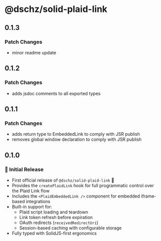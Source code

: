 # @dschz/solid-plaid-link

## 0.1.3

### Patch Changes

- minor readme update

## 0.1.2

### Patch Changes

- adds jsdoc comments to all exported types

## 0.1.1

### Patch Changes

- adds return type to EmbeddedLink to comply with JSR publish
- removes global window declaration to comply with JSR publish

## 0.1.0

### 🚀 Initial Release

- First official release of `@dschz/solid-plaid-link` 🎉
- Provides the `createPlaidLink` hook for full programmatic control over the Plaid Link flow
- Includes the `<PlaidEmbeddedLink />` component for embedded iframe-based integrations
- Built-in support for:
  - Plaid script loading and teardown
  - Link token refresh before expiration
  - OAuth redirects (`receivedRedirectUri`)
  - Session-based caching with configurable storage
- Fully typed with SolidJS-first ergonomics
